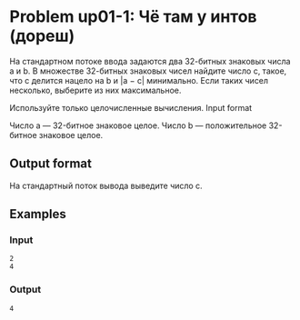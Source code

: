 # Problem up01-1: Чё там у интов (дореш)

На стандартном потоке ввода задаются два 32-битных знаковых числа a и b. В множестве 32-битных знаковых чисел найдите число c, такое, что с делится нацело на b и |a − c| минимально. Если таких чисел несколько, выберите из них максимальное.

Используйте только целочисленные вычисления.
Input format

Число a — 32-битное знаковое целое. Число b — положительное 32-битное знаковое целое.
## Output format

На стандартный поток вывода выведите число c.
## Examples
### Input

    2
    4

### Output

    4
